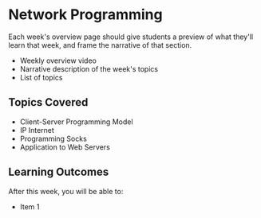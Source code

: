 # Network Programming

Each week's overview page should give students a preview of what they'll learn
that week, and frame the narrative of that section.

- Weekly overview video
- Narrative description of the week's topics
- List of topics

## Topics Covered

- Client-Server Programming Model
- IP Internet
- Programming Socks
- Application to Web Servers
  
## Learning Outcomes

After this week, you will be able to:

- Item 1
